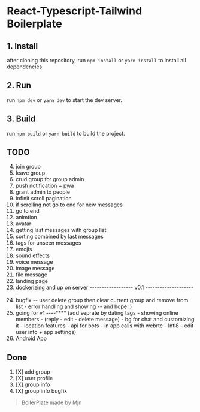 # React-Typescript-Tailwind Boilerplate 

## 1. Install
after cloning this repository, run `npm install` or `yarn install` to install all dependencies.

## 2. Run
run `npm dev` or `yarn dev` to start the dev server.


## 3. Build
run `npm build` or `yarn build` to build the project.


## TODO

4. join group
5. leave group
6. crud group for group admin
7. push notification + pwa
8. grant admin to people
9. infinit scroll pagination
10. if scrolling not go to end for new messages
11. go to end 
12. animtion
13. avatar
14. getting last messages with group list
15. sorting combined by last messages
16. tags for unseen messages
17. emojis
18. sound effects
19. voice message
20. image message
21. file message
22. landing page
23. dockerizing and up on server
------------------ v0.1 ---------------------
24. bugfix -- user delete group then clear current group and remove from list - error handling and showing -- and hope :)
25. going for v1 ----**** (add seprate by dating tags - showing online members - (reply - edit - delete message) - bg for chat and customizing it - location features - api for bots - in app calls with webrtc - Intl8 - edit user info + app settings)
26. Android App
## Done

1. [X] add group
2. [X] user profile
3. [X] group info
4. [X] group info bugfix

> BoilerPlate made by Mjn